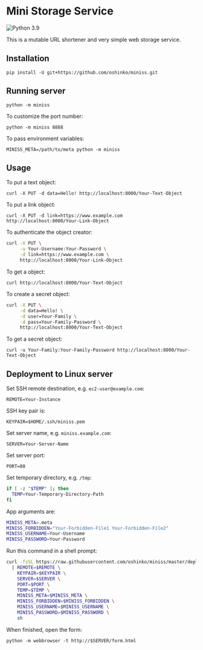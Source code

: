 # Mini Storage Service

![Python 3.9](https://img.shields.io/badge/python-3.9-blue.svg)

This is a mutable URL shortener and very simple web storage service.

## Installation

`pip install -U git+https://github.com/oshinko/miniss.git`

## Running server

`python -m miniss`

To customize the port number:

`python -m miniss 8888`

To pass environment variables:

`MINISS_META=/path/to/meta python -m miniss`

## Usage

To put a text object:

`curl -X PUT -d data=Hello! http://localhost:8000/Your-Text-Object`

To put a link object:

`curl -X PUT -d link=https://www.example.com http://localhost:8000/Your-Link-Object`

To authenticate the object creator:

```sh
curl -X PUT \
     -u Your-Username:Your-Password \
     -d link=https://www.example.com \
     http://localhost:8000/Your-Link-Object
```

To get a object:

`curl http://localhost:8000/Your-Text-Object`

To create a secret object:

```sh
curl -X PUT \
     -d data=Hello! \
     -d user=Your-Family \
     -d pass=Your-Family-Password \
     http://localhost:8000/Your-Text-Object
```

To get a secret object:

`curl -u Your-Family:Your-Family-Password http://localhost:8000/Your-Text-Object`

## Deployment to Linux server

Set SSH remote destination, e.g. `ec2-user@example.com`:

`REMOTE=Your-Instance`

SSH key pair is:

`KEYPAIR=$HOME/.ssh/miniss.pem`

Set server name, e.g. `miniss.example.com`:

`SERVER=Your-Server-Name`

Set server port:

`PORT=80`

Set temporary directory, e.g. `/tmp`:

```sh
if [ -z "$TEMP" ]; then
  TEMP=Your-Temporary-Directory-Path
fi
```

App arguments are:

```sh
MINISS_META=.meta
MINISS_FORBIDDEN="Your-Forbidden-File1 Your-Forbidden-File2"
MINISS_USERNAME=Your-Username
MINISS_PASSWORD=Your-Password
```

Run this command in a shell prompt:

```sh
curl -fsSL https://raw.githubusercontent.com/oshinko/miniss/master/deploy.sh \
  | REMOTE=$REMOTE \
    KEYPAIR=$KEYPAIR \
    SERVER=$SERVER \
    PORT=$PORT \
    TEMP=$TEMP \
    MINISS_META=$MINISS_META \
    MINISS_FORBIDDEN=$MINISS_FORBIDDEN \
    MINISS_USERNAME=$MINISS_USERNAME \
    MINISS_PASSWORD=$MINISS_PASSWORD \
    sh
```

When finished, open the form:

`python -m webbrowser -t http://$SERVER/form.html`
